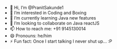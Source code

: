 - 👋 Hi, I’m @PranitSakunde1
- 👀 I’m interested in Coding and Boxing
- 🌱 I’m currently learning Java new features
- 💞️ I’m looking to collaborate on Java reactJS
- 📫 How to reach me: +91 9145130014
- 😄 Pronouns: he/him
- ⚡ Fun fact: Once I start talking I never shut up... :P

<!---
PranitSakunde1/PranitSakunde1 is a ✨ special ✨ repository because its `README.md` (this file) appears on your GitHub profile.
You can click the Preview link to take a look at your changes.
--->
